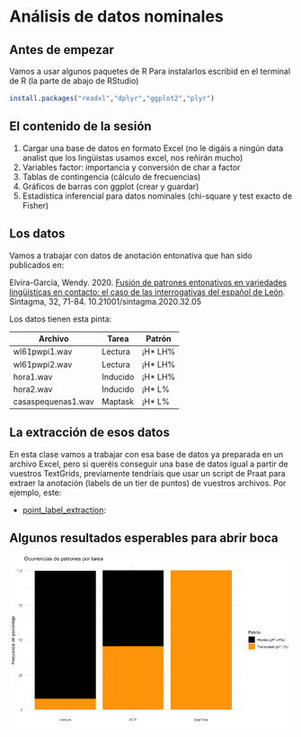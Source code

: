 # Análisis de datos nominales

## Antes de empezar
Vamos a usar algunos paquetes de R
Para instalarlos escribid en el terminal de R (la parte de abajo de RStudio)
```R
install.packages("readxl","dplyr","ggplot2","plyr")
```
## El contenido de la sesión
1. Cargar una base de datos en formato Excel (no le digáis a ningún data analist que los lingüistas usamos excel, nos reñirán mucho)
2. Variables factor: importancia y conversión de char a factor
3. Tablas de contingencia (cálculo de frecuencias)
4. Gráficos de barras con ggplot (crear y guardar)
5. Estadística inferencial para datos nominales (chi-square y test exacto de Fisher)

## Los datos
Vamos a trabajar con datos de anotación entonativa que han sido publicados en:

Elvira-García, Wendy. 2020. [Fusión de patrones entonativos en variedades lingüísticas en contacto: el caso de las interrogativas del español de León](http://www.sintagma.udl.cat/export/sites/Sintagma/documents/articles_32/Sintagma-32_5.pdf). Sintagma, 32, 71-84. 10.21001/sintagma.2020.32.05

Los datos tienen esta pinta:

Archivo | Tarea | Patrón
------------ | ------------- | -------------
wl61pwpi1.wav | Lectura | ¡H* LH%
wl61pwpi2.wav | Lectura | ¡H* LH%
hora1.wav | Inducido | ¡H* LH%
hora2.wav | Inducido | ¡H* L%
casaspequenas1.wav | Maptask | ¡H* L%

## La extracción de esos datos
En esta clase vamos a trabajar con esa base de datos ya preparada en un archivo Excel, pero si queréis conseguir una base de datos igual a partir de vuestros TextGrids, previamente tendríais que usar un script de Praat para extraer la anotación (labels de un tier de puntos) de vuestros archivos. Por ejemplo, este:
 * [point_label_extraction](https://github.com/wendyelviragarcia/TextGrid_labels_extraction):



## Algunos resultados esperables para abrir boca
![image](../figuras/graficofrecs.png)

